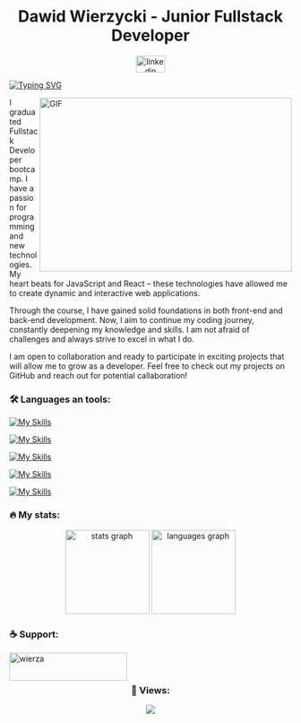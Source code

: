 <h1 align="center">Dawid Wierzycki - Junior Fullstack Developer</h1>

<div align="center"> 
  <a href="https://linkedin.com/in/www.linkedin.com/in/dawid-wierzycki" target="blank"><img src="https://raw.githubusercontent.com/maurodesouza/profile-readme-generator/master/src/assets/icons/social/linkedin/default.svg" width="52" height="30" margin-top="5" alt="linkedin logo"  /></a>
</div>


[![Typing SVG](https://readme-typing-svg.demolab.com?font=Fira+Code&pause=1000&color=8415F7&random=false&width=435&lines=%F0%9F%91%8B+Hello!+I'm+Dawid.;I+am+a+Junior+Fullstack+Developer)](https://git.io/typing-svg)

<img align="right" alt="GIF" src="https://github.com/wierza/wierza/blob/main/code.gif" width="450" height="310" />
  
<p  align="left"> I graduated Fullstack Developer bootcamp. I have a passion for programming and new technologies. My heart beats for JavaScript and React – these technologies have allowed me to create dynamic and interactive web applications.

Through the course, I have gained solid foundations in both front-end and back-end development. Now, I aim to continue my coding journey, constantly deepening my knowledge and skills. I am not afraid of challenges and always strive to excel in what I do.

I am open to collaboration and ready to participate in exciting projects that will allow me to grow as a developer. Feel free to check out my projects on GitHub and reach out for potential callaboration! </p>

<h3 align="left">🛠️ Languages an tools:</h3>

[![My Skills](https://skillicons.dev/icons?i=js,ts)](https://skillicons.dev)

[![My Skills](https://skillicons.dev/icons?i=react,redux,html,css,sass,bootstrap,jest)](https://skillicons.dev)

[![My Skills](https://skillicons.dev/icons?i=nodejs,express,nestjs)](https://skillicons.dev)

[![My Skills](https://skillicons.dev/icons?i=mongodb,prisma,mysql)](https://skillicons.dev)

[![My Skills](https://skillicons.dev/icons?i=git,github,webpack,postman,netlify,vscode)](https://skillicons.dev)

<h3 align="left">🔥 My stats:</h3>

<div align="center">
  <img src="https://github-readme-stats.vercel.app/api?username=wierza&hide_title=false&hide_rank=false&show_icons=true&include_all_commits=true&count_private=true&disable_animations=false&theme=transparent" height="150" alt="stats graph"  />
  <img src="https://github-readme-stats.vercel.app/api/top-langs?username=wierza&locale=en&hide_title=false&layout=compact&card_width=320&langs_count=5&theme=transparent" height="150" alt="languages graph"  />
</div>

<h3 align="left">☕️ Support:</h3>

<p><a href="https://www.buymeacoffee.com/wierza"> <img align="left" src="https://cdn.buymeacoffee.com/buttons/v2/default-yellow.png" height="50" width="210" alt="wierza" /></a></p><br><br>

<h3 align="center"> 👀 Views:</h3>

<div align="center">
  <img src="https://profile-counter.glitch.me/wierza/count.svg?"  />
</div>
